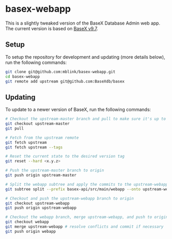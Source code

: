 # basex-webapp

This is a slightly tweaked version of the BaseX Database Admin web app. The current version is based on [BaseX v9.7](https://github.com/BaseXdb/basex/9.5.2/master/basex-api/src/main/webapp).

## Setup

To setup the repository for development and updating (more details below), run the following commands:

```bash
git clone git@github.com:mblink/basex-webapp.git
cd basex-webapp
git remote add upstream git@github.com:BaseXdb/basex
```

## Updating

To update to a newer version of BaseX, run the following commands:

```bash
# Checkout the upstream-master branch and pull to make sure it's up to date
git checkout upstream-master
git pull

# Fetch from the upstream remote
git fetch upstream
git fetch upstream --tags

# Reset the current state to the desired version tag
git reset --hard <x.y.z>

# Push the upstream-master branch to origin
git push origin upstream-master

# Split the webapp subtree and apply the commits to the upstream-webapp branch
git subtree split --prefix basex-api/src/main/webapp --onto upstream-webapp -b upstream-webapp

# Checkout and push the upstream-webapp branch to origin
git checkout upstream-webapp
git push origin upstream-webapp

# Checkout the webapp branch, merge upstream-webapp, and push to origin
git checkout webapp
git merge upstream-webapp # resolve conflicts and commit if necessary
git push origin webapp
```
